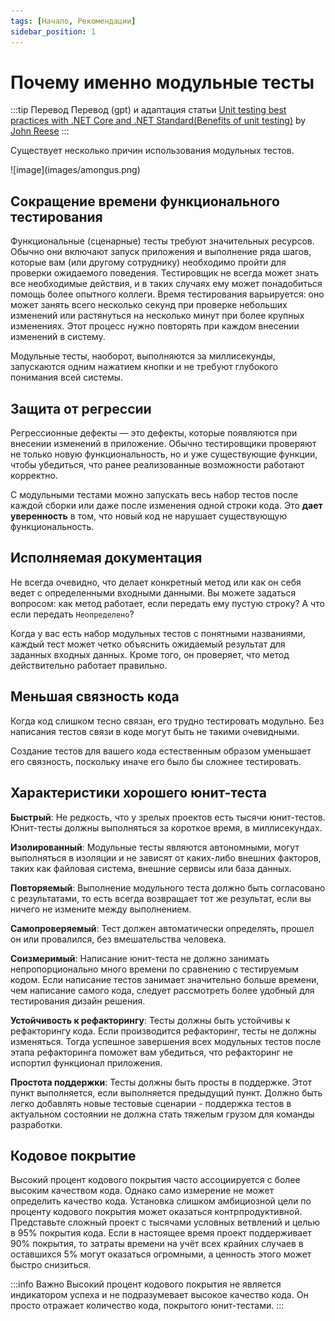 ```yaml
---
tags: [Начало, Рекомендации]
sidebar_position: 1
---
```


# Почему именно модульные тесты

:::tip Перевод
Перевод (gpt) и адаптация статьи [Unit testing best practices with .NET Core and .NET Standard(Benefits of unit testing)](https://learn.microsoft.com/en-us/dotnet/core/testing/unit-testing-best-practices#benefits-of-unit-testing) by [John Reese](https://reese.dev/)
:::

Существует несколько причин использования модульных тестов.

<div style={{textAlign: 'center'}}>
![image](images/amongus.png)
</div>

## Сокращение времени функционального тестирования

Функциональные (сценарные) тесты требуют значительных ресурсов. Обычно они включают запуск приложения и выполнение ряда шагов, которые вам (или другому сотруднику) необходимо пройти для проверки ожидаемого поведения. Тестировщик не всегда может знать все необходимые действия, и в таких случаях ему может понадобиться помощь более опытного коллеги. Время тестирования варьируется: оно может занять всего несколько секунд при проверке небольших изменений или растянуться на несколько минут при более крупных изменениях. Этот процесс нужно повторять при каждом внесении изменений в систему.

Модульные тесты, наоборот, выполняются за миллисекунды, запускаются одним нажатием кнопки и не требуют глубокого понимания всей системы.

## Защита от регрессии

Регрессионные дефекты — это дефекты, которые появляются при внесении изменений в приложение. Обычно тестировщики проверяют не только новую функциональность, но и уже существующие функции, чтобы убедиться, что ранее реализованные возможности работают корректно.

С модульными тестами можно запускать весь набор тестов после каждой сборки или даже после изменения одной строки кода. Это **дает уверенность** в том, что новый код не нарушает существующую функциональность.

## Исполняемая документация

Не всегда очевидно, что делает конкретный метод или как он себя ведет с определенными входными данными. Вы можете задаться вопросом: как метод работает, если передать ему пустую строку? А что если передать `Неопределено`?

Когда у вас есть набор модульных тестов с понятными названиями, каждый тест может четко объяснить ожидаемый результат для заданных входных данных. Кроме того, он проверяет, что метод действительно работает правильно.

## Меньшая связность кода

Когда код слишком тесно связан, его трудно тестировать модульно. Без написания тестов связи в коде могут быть не такими очевидными.

Создание тестов для вашего кода естественным образом уменьшает его связность, поскольку иначе его было бы сложнее тестировать.

## Характеристики хорошего юнит-теста

**Быстрый**: Не редкость, что у зрелых проектов есть тысячи юнит-тестов. Юнит-тесты должны выполняться за короткое время, в миллисекундах.

**Изолированный**: Модульные тесты являются автономными, могут выполняться в изоляции и не зависят от каких-либо внешних факторов, таких как файловая система, внешние сервисы или база данных.

**Повторяемый**: Выполнение модульного теста должно быть согласовано с результатами, то есть всегда возвращает тот же результат, если вы ничего не измените между выполнением.

**Самопроверяемый**: Тест должен автоматически определять, прошел он или провалился, без вмешательства человека.

**Соизмеримый**: Написание юнит-теста не должно занимать непропорционально много времени по сравнению с тестируемым кодом. Если написание тестов занимает значительно больше времени, чем написание самого кода, следует рассмотреть более удобный для тестирования дизайн решения.

**Устойчивость к рефакторингу**: Тесты должны быть устойчивы к рефакторингу кода. Если производится рефакторинг, тесты не должны изменяться. Тогда успешное завершения всех модульных тестов после этапа рефакторинга поможет вам убедиться, что рефакторинг не испортил функционал приложения.

**Простота поддержки**: Тесты должны быть просты в поддержке. Этот пункт выполняется, если выполняется предыдущий пункт. Должно быть легко добавлять новые тестовые сценарии - поддержка тестов в актуальном состоянии не должна стать тяжелым грузом для команды разработки.

## Кодовое покрытие

Высокий процент кодового покрытия часто ассоциируется с более высоким качеством кода. Однако само измерение не может определить качество кода. Установка слишком амбициозной цели по проценту кодового покрытия может оказаться контрпродуктивной. Представьте сложный проект с тысячами условных ветвлений и целью в 95% покрытия кода. Если в настоящее время проект поддерживает 90% покрытия, то затраты времени на учёт всех крайних случаев в оставшихся 5% могут оказаться огромными, а ценность этого может быстро снизиться.

:::info Важно
Высокий процент кодового покрытия не является индикатором успеха и не подразумевает высокое качество кода. Он просто отражает количество кода, покрытого юнит-тестами.
:::